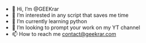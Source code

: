 - 👋 Hi, I’m @GEEKrar
- 👀 I’m interested in any script that saves me time
- 🌱 I’m currently learning python
- 💞️ I’m looking to prompt your work on my YT channel
- 📫 How to reach me contact@geekrar.com

<!---
GEEKrar/GEEKrar is a ✨ special ✨ repository because its `README.md` (this file) appears on your GitHub profile.
You can click the Preview link to take a look at your changes.
--->
